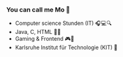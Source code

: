 ### You can call me Mo 👋
- Computer science Stunden (IT) 🎧💻🔍
- Java, C, HTML 🧑‍💻
- Gaming & Frontend 🎮🎨
- Karlsruhe Institut für Technologie (KIT) 🥇

<!--
**Mo-Habbal/Mo-Habbal** is a ✨ _special_ ✨ repository because its `README.md` (this file) appears on your GitHub profile.

Here are some ideas to get you started:

- 🔭 I’m currently working on ...
- 🌱 I’m currently learning ...
- 👯 I’m looking to collaborate on ...
- 🤔 I’m looking for help with ...
- 💬 Ask me about ...
- 📫 How to reach me: ...
- 😄 Pronouns: ...
- ⚡ Fun fact: ...
-->
